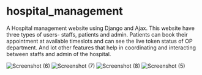 # hospital_management


A Hospital management website using Django and Ajax. This website have three types of users- staffs, patients and admin. 
Patients can book their appointment at available timeslots and can see the live token status of OP department. And lot other features that help in coordinating and interacting between staffs and admin of the hospital.

![Screenshot (6)](https://user-images.githubusercontent.com/63593071/129458869-1da6238a-9c98-4c73-b689-d4fb38773c65.png)
![Screenshot (7)](https://user-images.githubusercontent.com/63593071/129458870-326b16fa-e8d8-49b4-8f2d-260632ab24fb.png)
![Screenshot (8)](https://user-images.githubusercontent.com/63593071/129458871-7b39ab1b-a847-4f5f-ba64-0e34d51e90ec.png)
![Screenshot (5)](https://user-images.githubusercontent.com/63593071/129458873-1ca69584-01e1-4241-9937-6f8e8ca8e57e.png)
